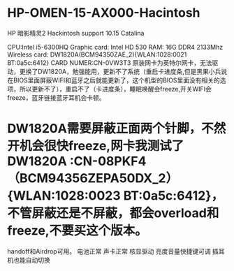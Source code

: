 # HP-OMEN-15-AX000-Hacintosh
HP 暗影精灵2 Hackintosh support 10.15 Catalina

CPU:Intel i5-6300HQ 
Graphic card: Intel HD 530 
RAM: 16G DDR4 2133Mhz
Wireless card: DW1820A(BCM94350ZAE_2){WLAN:1028:0021 BT:0a5c:6412} CARD NUMER:CN-0VW3T3
原装网卡为英特尔网卡，无法驱动，更换了DW1820A，勉强能用，更新不了系统（重启卡进度条,但是黑果小兵说在BIOS里面屏蔽WIFI和蓝牙之后就能更新了，这个机型的BIOS里面没有相关的选项，所以更新不了），重启不了（卡进度条），睡眠唤醒会freeze,开关WIFI会freeze，蓝牙链接蓝牙耳机会卡顿。
# DW1820A需要屏蔽正面两个针脚，不然开机会很快freeze,网卡我测试了DW1820A :CN-08PKF4（BCM94356ZEPA50DX_2）{WLAN:1028:0023 BT:0a5c:6412}，不管屏蔽还是不屏蔽，都会overload和freeze,不要买这个版本。
handoff和Airdrop可用。
电池正常
声卡正常
核显驱动
亮度音量快捷键可调
插耳机也能自动切换
